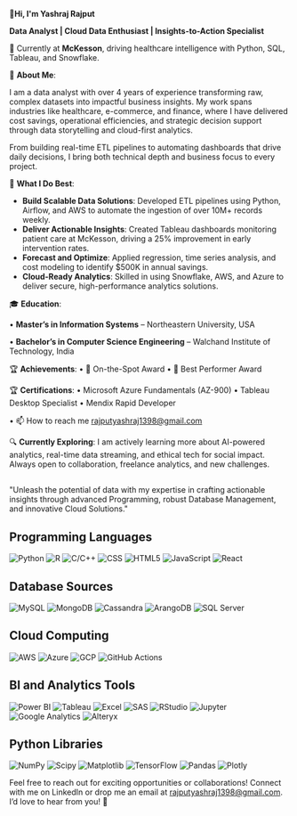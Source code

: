 👋**Hi, I'm Yashraj Rajput** 

**Data Analyst | Cloud Data Enthusiast | Insights-to-Action Specialist**

📍 Currently at **McKesson**, driving healthcare intelligence with Python, SQL, Tableau, and Snowflake.

🧠 **About Me**:

I am a data analyst with over 4 years of experience transforming raw, complex datasets into impactful business insights. My work spans industries like healthcare, e-commerce, and finance, where I have delivered cost savings, operational efficiencies, and strategic decision support through data storytelling and cloud-first analytics.

From building real-time ETL pipelines to automating dashboards that drive daily decisions, I bring both technical depth and business focus to every project.

🚀 **What I Do Best**:
* **Build Scalable Data Solutions**: Developed ETL pipelines using Python, Airflow, and AWS to automate the ingestion of over 10M+ records weekly.
* **Deliver Actionable Insights**: Created Tableau dashboards monitoring patient care at McKesson, driving a 25% improvement in early intervention rates.
* **Forecast and Optimize**: Applied regression, time series analysis, and cost modeling to identify $500K in annual savings.
* **Cloud-Ready Analytics**: Skilled in using Snowflake, AWS, and Azure to deliver secure, high-performance analytics solutions.

🎓 **Education**:

• **Master’s in Information Systems** – Northeastern University, USA 

• **Bachelor’s in Computer Science Engineering** – Walchand Institute of Technology, India

🏆 **Achievements**:
•	🥇 On-the-Spot Award
•	🌟 Best Performer Award

🏆 **Certifications**:
• Microsoft Azure Fundamentals (AZ-900)
• Tableau Desktop Specialist
• Mendix Rapid Developer

•	📫 How to reach me rajputyashraj1398@gmail.com

🔍 **Currently Exploring**:
I am actively learning more about AI-powered analytics, real-time data streaming, and ethical tech for social impact. Always open to collaboration, freelance analytics, and new challenges.

##

"Unleash the potential of data with my expertise in crafting actionable insights through advanced Programming, robust Database Management, and innovative Cloud Solutions."

## Programming Languages

![Python](https://img.shields.io/badge/-Python-3776AB?logo=python&logoColor=white)
![R](https://img.shields.io/badge/-R-276DC3?logo=r&logoColor=white)
![C/C++](https://img.shields.io/badge/-C/C++-00599C?logo=c&logoColor=white)
![CSS](https://img.shields.io/badge/-CSS3-1572B6?logo=css3&logoColor=white)
![HTML5](https://img.shields.io/badge/-HTML5-E34F26?logo=html5&logoColor=white)
![JavaScript](https://img.shields.io/badge/-JavaScript-F7DF1E?logo=javascript&logoColor=black)
![React](https://img.shields.io/badge/-React-61DAFB?logo=react&logoColor=white)

## Database Sources

![MySQL](https://img.shields.io/badge/-MySQL-4479A1?logo=mysql&logoColor=white)
![MongoDB](https://img.shields.io/badge/-MongoDB-47A248?logo=mongodb&logoColor=white)
![Cassandra](https://img.shields.io/badge/-Cassandra-1287B1?logo=apache-cassandra&logoColor=white)
![ArangoDB](https://img.shields.io/badge/-ArangoDB-DDE072?logo=arangodb&logoColor=black)
![SQL Server](https://img.shields.io/badge/-SQL_Server-CC2927?logo=microsoft-sql-server&logoColor=white)

## Cloud Computing

![AWS](https://img.shields.io/badge/-AWS-232F3E?logo=amazon-aws&logoColor=white)
![Azure](https://img.shields.io/badge/-Azure-0078D4?logo=microsoft-azure&logoColor=white)
![GCP](https://img.shields.io/badge/-GCP-4285F4?logo=google-cloud&logoColor=white)
![GitHub Actions](https://img.shields.io/badge/-GitHub_Actions-2088FF?logo=github-actions&logoColor=white)


## BI and Analytics Tools

![Power BI](https://img.shields.io/badge/-Power_BI-F2C811?logo=power-bi&logoColor=black)
![Tableau](https://img.shields.io/badge/-Tableau-E97627?logo=tableau&logoColor=white)
![Excel](https://img.shields.io/badge/-Excel-217346?logo=microsoft-excel&logoColor=white)
![SAS](https://img.shields.io/badge/-SAS-1E2B7C?logo=sas&logoColor=white)
![RStudio](https://img.shields.io/badge/-RStudio-75AADB?logo=rstudio&logoColor=white)
![Jupyter](https://img.shields.io/badge/-Jupyter-F37626?logo=jupyter&logoColor=white)
![Google Analytics](https://img.shields.io/badge/-Google_Analytics-E37400?logo=google-analytics&logoColor=white)
![Alteryx](https://img.shields.io/badge/-Alteryx-0074BF?logo=alteryx&logoColor=white)

## Python Libraries

![NumPy](https://img.shields.io/badge/-NumPy-013243?logo=numpy&logoColor=white)
![Scipy](https://img.shields.io/badge/-Scipy-8CAAE6?logo=scipy&logoColor=white)
![Matplotlib](https://img.shields.io/badge/-Matplotlib-4169E1?logo=matplotlib&logoColor=white)
![TensorFlow](https://img.shields.io/badge/-TensorFlow-FF6F00?logo=tensorflow&logoColor=white)
![Pandas](https://img.shields.io/badge/-Pandas-150458?logo=pandas&logoColor=white)
![Plotly](https://img.shields.io/badge/-Plotly-3F4F75?logo=plotly&logoColor=white)



Feel free to reach out for exciting opportunities or collaborations! Connect with me on LinkedIn or drop me an email at rajputyashraj1398@gmail.com. I’d love to hear from you! 🚀
